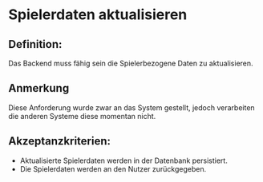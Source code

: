 # Spielerdaten aktualisieren

## Definition:

Das Backend muss fähig sein die Spielerbezogene Daten zu aktualisieren.

## Anmerkung
Diese Anforderung wurde zwar an das System gestellt, jedoch verarbeiten die anderen Systeme diese momentan nicht. 


## Akzeptanzkriterien:
- Aktualisierte Spielerdaten werden in der Datenbank persistiert.
- Die Spielerdaten werden an den Nutzer zurückgegeben.